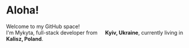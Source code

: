<h1>Aloha!</h1>

<p>
    Welcome to my GitHub space! </br> 
    I'm Mykyta, full-stack developer from 
    <img src="https://upload.wikimedia.org/wikipedia/commons/thumb/1/12/Flag_of_Poland.svg/640px-Flag_of_Poland.svg.png?20180824112544" width="13"/> <b>Kyiv, Ukraine</b>, 
    currently living in 
    <img src="https://upload.wikimedia.org/wikipedia/commons/thumb/4/49/Flag_of_Ukraine.svg/640px-Flag_of_Ukraine.svg.png" width="13"/> <b>Kalisz, Poland</b>.
</p>
